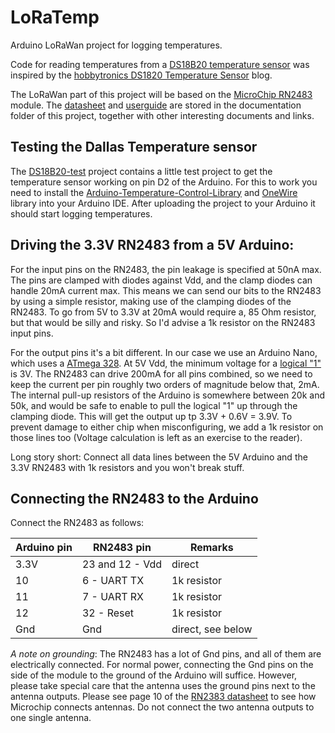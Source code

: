 LoRaTemp
========

Arduino LoRaWan project for logging temperatures.

Code for reading temperatures from a [DS18B20 temperature sensor](documentation/DS18B20-Datasheet.pdf) was inspired by the [hobbytronics DS1820 Temperature Sensor](http://www.hobbytronics.co.uk/ds18b20-arduino) blog.

The LoRaWan part of this project will be based on the [MicroChip RN2483](https://www.microchip.com/wwwproducts/en/RN2483) module. The [datasheet](documentation/RN2483-Datasheet.pdf) and [userguide](documentation/RN2483-Userguide.pdf) are stored in the documentation folder of this project, together with other interesting documents and links.

Testing the Dallas Temperature sensor
-------------------------------------

The [DS18B20-test](src/DS18B20-test) project contains a little test project to get the temperature sensor working on pin D2 of the Arduino. For this to work you need to install the [Arduino-Temperature-Control-Library](src/libraries/Arduino-Temperature-Control-Library) and [OneWire](src/libraries/OneWire) library into your Arduino IDE. After uploading the project to your Arduino it should start logging temperatures.

Driving the 3.3V RN2483 from a 5V Arduino:
------------------------------------------

For the input pins on the RN2483, the pin leakage is specified at 50nA max. The pins are clamped with diodes against Vdd, and the clamp diodes can handle 20mA current max. This means we can send our bits to the RN2483 by using a simple resistor, making use of the clamping diodes of the RN2483. To go from 5V to 3.3V at 20mA would require a, 85 Ohm resistor, but that would be silly and risky. So I'd advise a 1k resistor on the RN2483 input pins.

For the output pins it's a bit different. In our case we use an Arduino Nano, which uses a [ATmega 328](http://www.atmel.com/images/Atmel-8271-8-bit-AVR-Microcontroller-ATmega48A-48PA-88A-88PA-168A-168PA-328-328P_datasheet_Complete.pdf). At 5V Vdd, the minimum voltage for a [logical "1"](https://learn.sparkfun.com/tutorials/logic-levels) is 3V. The RN2483 can drive 200mA for all pins combined, so we need to keep the current per pin roughly two orders of magnitude below that, 2mA. The internal pull-up resistors of the Arduino is somewhere between 20k and 50k, and would be safe to enable to pull the logical "1" up through the clamping diode. This will get the output up tp 3.3V + 0.6V = 3.9V. To prevent damage to either chip when misconfiguring, we add a 1k resistor on those lines too (Voltage calculation is left as an exercise to the reader).

Long story short: Connect all data lines between the 5V Arduino and the 3.3V RN2483 with 1k resistors and you won't break stuff.

Connecting the RN2483 to the Arduino
------------------------------------

Connect the RN2483 as follows:

| Arduino pin | RN2483 pin      | Remarks           |
|-------------|-----------------|-------------------|
|        3.3V | 23 and 12 - Vdd | direct            |
|          10 |     6 - UART TX | 1k resistor       |
|          11 |     7 - UART RX | 1k resistor       |
|          12 |      32 - Reset | 1k resistor       |
|         Gnd |             Gnd | direct, see below |

*A note on grounding*: The RN2483 has a lot of Gnd pins, and all of them are electrically connected. For normal power, connecting the Gnd pins on the side of the module to the ground of the Arduino will suffice. However, please take special care that the antenna uses the ground pins next to the antenna outputs. Please see page 10 of the [RN2383 datasheet](documentation/RN2483-Datasheet.pdf) to see how Microchip connects antennas. Do not connect the two antenna outputs to one single antenna.

